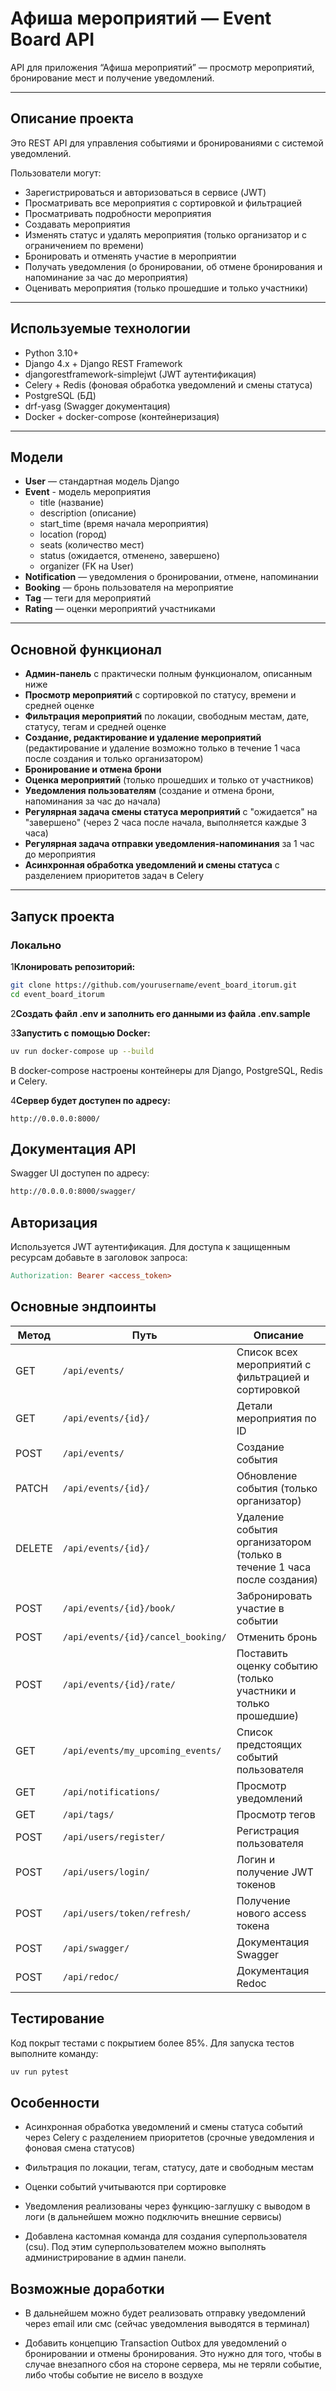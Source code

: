 # Афиша мероприятий — Event Board API

API для приложения “Афиша мероприятий” — просмотр мероприятий, бронирование мест и получение уведомлений.

---

## Описание проекта

Это REST API для управления событиями и бронированиями с системой уведомлений.

Пользователи могут:

- Зарегистрироваться и авторизоваться в сервисе (JWT)
- Просматривать все мероприятия с сортировкой и фильтрацией
- Просматривать подробности мероприятия
- Создавать мероприятия
- Изменять статус и удалять мероприятия (только организатор и с ограничением по времени)
- Бронировать и отменять участие в мероприятии
- Получать уведомления (о бронировании, об отмене бронирования и напоминание за час до мероприятия)
- Оценивать мероприятия (только прошедшие и только участники)

---

## Используемые технологии

- Python 3.10+
- Django 4.x + Django REST Framework
- djangorestframework-simplejwt (JWT аутентификация)
- Celery + Redis (фоновая обработка уведомлений и смены статуса)
- PostgreSQL (БД)
- drf-yasg (Swagger документация)
- Docker + docker-compose (контейнеризация)

---

## Модели

- **User** — стандартная модель Django
- **Event** - модель мероприятия
  - title (название)  
  - description (описание)  
  - start_time (время начала мероприятия)  
  - location (город)  
  - seats (количество мест)  
  - status (ожидается, отменено, завершено)  
  - organizer (FK на User)
- **Notification** — уведомления о бронировании, отмене, напоминании  
- **Booking** — бронь пользователя на мероприятие  
- **Tag**  — теги для мероприятий  
- **Rating**  — оценки мероприятий участниками

---

## Основной функционал

- **Админ-панель** с практически полным функционалом, описанным ниже
- **Просмотр мероприятий** с сортировкой по статусу, времени и средней оценке 
- **Фильтрация мероприятий** по локации, свободным местам, дате, статусу, тегам и средней оценке  
- **Создание, редактирование и удаление мероприятий** (редактирование и удаление возможно только в течение 1 часа после создания и только организатором)  
- **Бронирование и отмена брони**  
- **Оценка мероприятий** (только прошедших и только от участников)  
- **Уведомления пользователям** (создание и отмена брони, напоминания за час до начала)  
- **Регулярная задача смены статуса мероприятий** с "ожидается" на "завершено" (через 2 часа после начала, выполняется каждые 3 часа)
- **Регулярная задача отправки уведомления-напоминания** за 1 час до мероприятия
- **Асинхронная обработка уведомлений и смены статуса** с разделением приоритетов задач в Celery

---

## Запуск проекта

### Локально

1**Клонировать репозиторий:**

```bash
git clone https://github.com/yourusername/event_board_itorum.git
cd event_board_itorum
```

2**Создать файл .env и заполнить его данными из файла .env.sample**

3**Запустить с помощью Docker:**

```bash
uv run docker-compose up --build
```
В docker-compose настроены контейнеры для Django, PostgreSQL, Redis и Celery.

4**Сервер будет доступен по адресу:**

```arduino
http://0.0.0.0:8000/
```

## Документация API
Swagger UI доступен по адресу:

```bash
http://0.0.0.0:8000/swagger/
```
## Авторизация
Используется JWT аутентификация.
Для доступа к защищенным ресурсам добавьте в заголовок запроса:

```makefile
Authorization: Bearer <access_token>
```

## Основные эндпоинты

| Метод  | Путь                               | Описание                                                                |
|--------|------------------------------------|-------------------------------------------------------------------------|
| GET    | `/api/events/`                     | Список всех мероприятий с фильтрацией и сортировкой                     |
| GET    | `/api/events/{id}/`                | Детали мероприятия по ID                                                |
| POST   | `/api/events/`                     | Создание события                                                        |
| PATCH  | `/api/events/{id}/`                | Обновление события (только организатор)                                 |
| DELETE | `/api/events/{id}/`                | Удаление события организатором (только в течение 1 часа после создания) |
| POST   | `/api/events/{id}/book/`           | Забронировать участие в событии                                         |
| POST   | `/api/events/{id}/cancel_booking/` | Отменить бронь                                                          |
| POST   | `/api/events/{id}/rate/`           | Поставить оценку событию (только участники и только прошедшие)          |
| GET    | `/api/events/my_upcoming_events/`  | Список предстоящих событий пользователя                                 |
| GET    | `/api/notifications/`              | Просмотр уведомлений                                                    |
| GET    | `/api/tags/`                       | Просмотр тегов                                                          |
| POST   | `/api/users/register/`             | Регистрация пользователя                                                |
| POST   | `/api/users/login/`                | Логин и получение JWT токенов                                           |
| POST   | `/api/users/token/refresh/`        | Получение нового access токена                                          |
| POST   | `/api/swagger/`                    | Документация Swagger                                                    |
| POST   | `/api/redoc/`                      | Документация Redoc                                                      |


## Тестирование
Код покрыт тестами с покрытием более 85%. Для запуска тестов выполните команду:
```bash
uv run pytest
```


## Особенности
- Асинхронная обработка уведомлений и смены статуса событий через Celery с разделением приоритетов (срочные уведомления и фоновая смена статусов)

- Фильтрация по локации, тегам, статусу, дате и свободным местам

- Оценки событий учитываются при сортировке

- Уведомления реализованы через функцию-заглушку с выводом в логи (в дальнейшем можно подключить внешние сервисы)

- Добавлена кастомная команда для создания суперпользователя (csu). Под этим суперпользователем можно выполнять администрирование в админ панели.

## Возможные доработки
- В дальнейшем можно будет реализовать отправку уведомлений через email или смс (сейчас уведомления выводятся в терминал)

- Добавить концепцию Transaction Outbox для уведомлений о бронировании и отмены бронирования. 
Это нужно для того, чтобы в случае внезапного сбоя на стороне сервера, мы не теряли событие, либо чтобы событие не висело в воздухе
